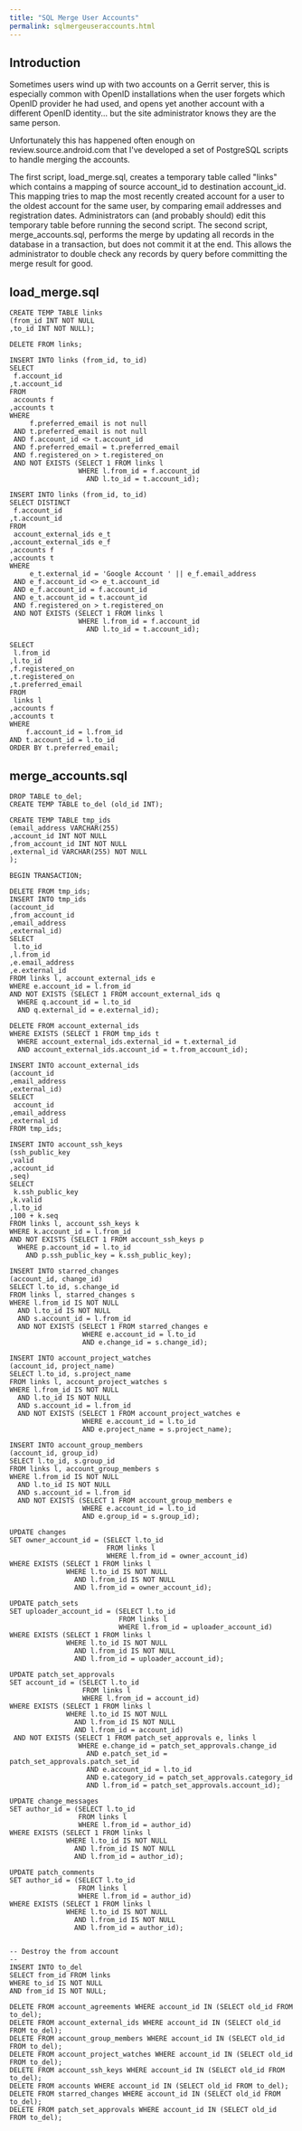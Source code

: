 ```yaml
---
title: "SQL Merge User Accounts"
permalink: sqlmergeuseraccounts.html
---
```


## Introduction

Sometimes users wind up with two accounts on a Gerrit server, this is especially
common with OpenID installations when the user forgets which OpenID provider he
had used, and opens yet another account with a different OpenID identity... but
the site administrator knows they are the same person.

Unfortunately this has happened often enough on review.source.android.com that
I've developed a set of PostgreSQL scripts to handle merging the accounts.

The first script, load\_merge.sql, creates a temporary table called "links"
which contains a mapping of source account\_id to destination account\_id. This
mapping tries to map the most recently created account for a user to the oldest
account for the same user, by comparing email addresses and registration dates.
Administrators can (and probably should) edit this temporary table before
running the second script. The second script, merge\_accounts.sql, performs the
merge by updating all records in the database in a transaction, but does not
commit it at the end. This allows the administrator to double check any records
by query before committing the merge result for good.

## load\_merge.sql

```
CREATE TEMP TABLE links
(from_id INT NOT NULL
,to_id INT NOT NULL);

DELETE FROM links;

INSERT INTO links (from_id, to_id)
SELECT
 f.account_id
,t.account_id
FROM
 accounts f
,accounts t
WHERE
     f.preferred_email is not null
 AND t.preferred_email is not null
 AND f.account_id <> t.account_id
 AND f.preferred_email = t.preferred_email
 AND f.registered_on > t.registered_on
 AND NOT EXISTS (SELECT 1 FROM links l
                 WHERE l.from_id = f.account_id
                   AND l.to_id = t.account_id);

INSERT INTO links (from_id, to_id)
SELECT DISTINCT
 f.account_id
,t.account_id
FROM
 account_external_ids e_t
,account_external_ids e_f
,accounts f
,accounts t
WHERE
     e_t.external_id = 'Google Account ' || e_f.email_address
 AND e_f.account_id <> e_t.account_id
 AND e_f.account_id = f.account_id
 AND e_t.account_id = t.account_id
 AND f.registered_on > t.registered_on
 AND NOT EXISTS (SELECT 1 FROM links l
                 WHERE l.from_id = f.account_id
                   AND l.to_id = t.account_id);

SELECT
 l.from_id
,l.to_id
,f.registered_on
,t.registered_on
,t.preferred_email
FROM
 links l
,accounts f
,accounts t
WHERE
    f.account_id = l.from_id
AND t.account_id = l.to_id
ORDER BY t.preferred_email;
```

## merge\_accounts.sql

```
DROP TABLE to_del;
CREATE TEMP TABLE to_del (old_id INT);

CREATE TEMP TABLE tmp_ids
(email_address VARCHAR(255)
,account_id INT NOT NULL
,from_account_id INT NOT NULL
,external_id VARCHAR(255) NOT NULL
);

BEGIN TRANSACTION;

DELETE FROM tmp_ids;
INSERT INTO tmp_ids
(account_id
,from_account_id
,email_address
,external_id)
SELECT
 l.to_id
,l.from_id
,e.email_address
,e.external_id
FROM links l, account_external_ids e
WHERE e.account_id = l.from_id
AND NOT EXISTS (SELECT 1 FROM account_external_ids q
  WHERE q.account_id = l.to_id
  AND q.external_id = e.external_id);

DELETE FROM account_external_ids
WHERE EXISTS (SELECT 1 FROM tmp_ids t
  WHERE account_external_ids.external_id = t.external_id
  AND account_external_ids.account_id = t.from_account_id);

INSERT INTO account_external_ids
(account_id
,email_address
,external_id)
SELECT
 account_id
,email_address
,external_id
FROM tmp_ids;

INSERT INTO account_ssh_keys
(ssh_public_key
,valid
,account_id
,seq)
SELECT
 k.ssh_public_key
,k.valid
,l.to_id
,100 + k.seq
FROM links l, account_ssh_keys k
WHERE k.account_id = l.from_id
AND NOT EXISTS (SELECT 1 FROM account_ssh_keys p
  WHERE p.account_id = l.to_id
    AND p.ssh_public_key = k.ssh_public_key);

INSERT INTO starred_changes
(account_id, change_id)
SELECT l.to_id, s.change_id
FROM links l, starred_changes s
WHERE l.from_id IS NOT NULL
  AND l.to_id IS NOT NULL
  AND s.account_id = l.from_id
  AND NOT EXISTS (SELECT 1 FROM starred_changes e
                  WHERE e.account_id = l.to_id
                  AND e.change_id = s.change_id);

INSERT INTO account_project_watches
(account_id, project_name)
SELECT l.to_id, s.project_name
FROM links l, account_project_watches s
WHERE l.from_id IS NOT NULL
  AND l.to_id IS NOT NULL
  AND s.account_id = l.from_id
  AND NOT EXISTS (SELECT 1 FROM account_project_watches e
                  WHERE e.account_id = l.to_id
                  AND e.project_name = s.project_name);

INSERT INTO account_group_members
(account_id, group_id)
SELECT l.to_id, s.group_id
FROM links l, account_group_members s
WHERE l.from_id IS NOT NULL
  AND l.to_id IS NOT NULL
  AND s.account_id = l.from_id
  AND NOT EXISTS (SELECT 1 FROM account_group_members e
                  WHERE e.account_id = l.to_id
                  AND e.group_id = s.group_id);

UPDATE changes
SET owner_account_id = (SELECT l.to_id
                        FROM links l
                        WHERE l.from_id = owner_account_id)
WHERE EXISTS (SELECT 1 FROM links l
              WHERE l.to_id IS NOT NULL
                AND l.from_id IS NOT NULL
                AND l.from_id = owner_account_id);

UPDATE patch_sets
SET uploader_account_id = (SELECT l.to_id
                           FROM links l
                           WHERE l.from_id = uploader_account_id)
WHERE EXISTS (SELECT 1 FROM links l
              WHERE l.to_id IS NOT NULL
                AND l.from_id IS NOT NULL
                AND l.from_id = uploader_account_id);

UPDATE patch_set_approvals
SET account_id = (SELECT l.to_id
                  FROM links l
                  WHERE l.from_id = account_id)
WHERE EXISTS (SELECT 1 FROM links l
              WHERE l.to_id IS NOT NULL
                AND l.from_id IS NOT NULL
                AND l.from_id = account_id)
 AND NOT EXISTS (SELECT 1 FROM patch_set_approvals e, links l
                 WHERE e.change_id = patch_set_approvals.change_id
                   AND e.patch_set_id = patch_set_approvals.patch_set_id
                   AND e.account_id = l.to_id
                   AND e.category_id = patch_set_approvals.category_id
                   AND l.from_id = patch_set_approvals.account_id);

UPDATE change_messages
SET author_id = (SELECT l.to_id
                 FROM links l
                 WHERE l.from_id = author_id)
WHERE EXISTS (SELECT 1 FROM links l
              WHERE l.to_id IS NOT NULL
                AND l.from_id IS NOT NULL
                AND l.from_id = author_id);

UPDATE patch_comments
SET author_id = (SELECT l.to_id
                 FROM links l
                 WHERE l.from_id = author_id)
WHERE EXISTS (SELECT 1 FROM links l
              WHERE l.to_id IS NOT NULL
                AND l.from_id IS NOT NULL
                AND l.from_id = author_id);


-- Destroy the from account
--
INSERT INTO to_del
SELECT from_id FROM links
WHERE to_id IS NOT NULL
AND from_id IS NOT NULL;

DELETE FROM account_agreements WHERE account_id IN (SELECT old_id FROM to_del);
DELETE FROM account_external_ids WHERE account_id IN (SELECT old_id FROM to_del);
DELETE FROM account_group_members WHERE account_id IN (SELECT old_id FROM to_del);
DELETE FROM account_project_watches WHERE account_id IN (SELECT old_id FROM to_del);
DELETE FROM account_ssh_keys WHERE account_id IN (SELECT old_id FROM to_del);
DELETE FROM accounts WHERE account_id IN (SELECT old_id FROM to_del);
DELETE FROM starred_changes WHERE account_id IN (SELECT old_id FROM to_del);
DELETE FROM patch_set_approvals WHERE account_id IN (SELECT old_id FROM to_del);
```
